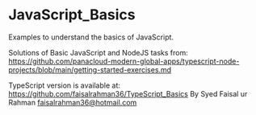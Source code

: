 # JavaScript_Basics
 Examples to understand the basics of JavaScript.
 
Solutions of Basic JavaScript and NodeJS tasks from:
https://github.com/panacloud-modern-global-apps/typescript-node-projects/blob/main/getting-started-exercises.md

TypeScript version is available at: https://github.com/faisalrahman36/TypeScript_Basics
By Syed Faisal ur Rahman
faisalrahman36@hotmail.com
